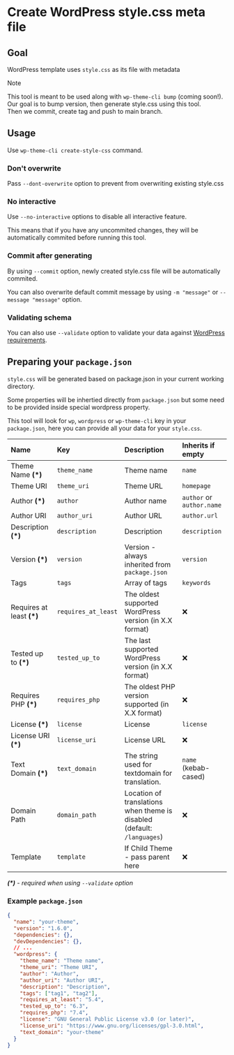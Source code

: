 # Create WordPress style.css meta file

## Goal

WordPress template uses `style.css` as its file with metadata

> [!NOTE]
>
> This tool is meant to be used along with `wp-theme-cli bump` (coming soon!).  
> Our goal is to bump version, then generate style.css using this tool.  
> Then we commit, create tag and push to main branch.

## Usage

Use `wp-theme-cli create-style-css` command.

### Don't overwrite

Pass `--dont-overwrite` option to prevent from overwriting existing style.css

### No interactive

Use `--no-interactive` options to disable all interactive feature.

This means that if you have any uncommited changes, they will be automatically commited before running this tool.

### Commit after generating

By using `--commit` option, newly created style.css file will be automatically commited.

You can also overwrite default commit message by using `-m "message"` or `--message "message"` option.

### Validating schema

You can also use `--validate` option to validate your data against [WordPress requirements](https://developer.wordpress.org/themes/basics/main-stylesheet-style-css/).

## Preparing your `package.json`

`style.css` will be generated based on package.json in your current working directory.

Some properties will be inhertied directly from `package.json` but some need to be provided inside special wordpress property.

This tool will look for `wp`, `wordpress` or `wp-theme-cli` key in your `package.json`, here you can provide all your data for your `style.css`.

| Name                       | Key                 | Description                                                                   | Inherits if empty         |
| :------------------------- | :------------------ | :---------------------------------------------------------------------------- | :------------------------ |
| Theme Name **(\*)**        | `theme_name`        | Theme name                                                                    | `name`                    |
| Theme URI                  | `theme_uri`         | Theme URL                                                                     | `homepage`                |
| Author **(\*)**            | `author`            | Author name                                                                   | `author` or `author.name` |
| Author URI                 | `author_uri`        | Author URL                                                                    | `author.url`              |
| Description **(\*)**       | `description`       | Description                                                                   | `description`             |
| Version **(\*)**           | `version`           | Version - always inherited from `package.json`                                | `version`                 |
| Tags                       | `tags`              | Array of tags                                                                 | `keywords`                |
| Requires at least **(\*)** | `requires_at_least` | The oldest supported WordPress version (in X.X format)                        | ❌                        |
| Tested up to **(\*)**      | `tested_up_to`      | The last supported WordPress version (in X.X format)                          | ❌                        |
| Requires PHP **(\*)**      | `requires_php`      | The oldest PHP version supported (in X.X format)                              | ❌                        |
| License **(\*)**           | `license`           | License                                                                       | `license`                 |
| License URI **(\*)**       | `license_uri`       | License URL                                                                   | ❌                        |
| Text Domain **(\*)**       | `text_domain`       | The string used for textdomain for translation.                               | `name` (kebab-cased)      |
| Domain Path                | `domain_path`       | Location of translations when theme is disabled <br />(default: `/languages`) | ❌                        |
| Template                   | `template`          | If Child Theme - pass parent here                                             | ❌                        |

_**(\*)** - required when using `--validate` option_

### Example `package.json`

```json
{
  "name": "your-theme",
  "version": "1.6.0",
  "dependencies": {},
  "devDependencies": {},
  // ...
  "wordpress": {
    "theme_name": "Theme name",
    "theme_uri": "Theme URI",
    "author": "Author",
    "author_uri": "Author URI",
    "description": "Description",
    "tags": ["tag1", "tag2"],
    "requires_at_least": "5.4",
    "tested_up_to": "6.3",
    "requires_php": "7.4",
    "license": "GNU General Public License v3.0 (or later)",
    "license_uri": "https://www.gnu.org/licenses/gpl-3.0.html",
    "text_domain": "your-theme"
  }
}
```
